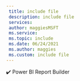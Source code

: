 ```yaml
---
 title: include file
 description: include file
 services: 
 author: maggiesMSFT
 ms.service: 
 ms.topic: include
 ms.date: 06/24/2021
 ms.author: maggies 
 ms.custom: include file
---
```

✔️ Power BI Report Builder